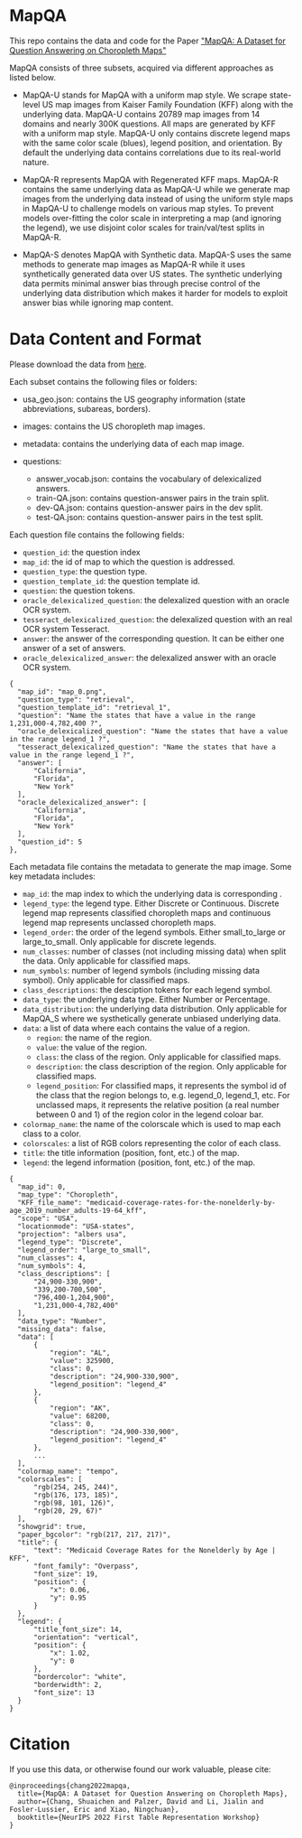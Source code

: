 # MapQA
This repo contains the data and code for the Paper ["MapQA: A Dataset for Question Answering on
Choropleth Maps"](https://arxiv.org/pdf/2211.08545.pdf)

MapQA consists of three subsets, acquired via different approaches as listed below. 

  * MapQA-U stands for MapQA with a uniform map style. We scrape state-level US map images from Kaiser Family Foundation (KFF) along with the underlying data. MapQA-U contains 20789 map images from 14 domains and nearly 300K questions. All maps are generated by KFF with a uniform map style. MapQA-U only contains discrete legend maps with the same color scale (blues), legend position, and orientation. By default the underlying data contains correlations due to its real-world nature.

  * MapQA-R represents MapQA with Regenerated KFF maps. MapQA-R contains the same underlying data as MapQA-U while we generate map images from the underlying data instead of using the uniform style maps in MapQA-U to challenge models on various map styles. To prevent models over-fitting the color scale in interpreting a map (and ignoring the legend), we use disjoint color scales for train/val/test splits in MapQA-R.

  * MapQA-S denotes MapQA with Synthetic data. MapQA-S uses the same methods to generate map images as MapQA-R while it uses synthetically generated data over US states. The synthetic underlying data permits minimal answer bias through precise control of the underlying data distribution which makes it harder for models to exploit answer bias while ignoring map content.

# Data Content and Format

Please download the data from [here](https://drive.google.com/drive/folders/1VbxoP2je1hUrL8BAStgseKNvejqkM_xj?usp=sharing).

Each subset contains the following files or folders:

* usa_geo.json: contains the US geography information (state abbreviations, subareas, borders).

* images: contains the US choropleth map images.

* metadata: contains the underlying data of each map image.

* questions: 
  * answer_vocab.json: contains the vocabulary of delexicalized answers.
  * train-QA.json: contains question-answer pairs in the train split.
  * dev-QA.json: contains question-answer pairs in the dev split.
  * test-QA.json: contains question-answer pairs in the test split.

Each question file contains the following fields:
  * `question_id`: the question index
  * `map_id`: the id of map to which the question is addressed.
  * `question_type`: the question type.
  * `question_template_id`: the question template id.
  * `question`: the question tokens.
  * `oracle_delexicalized_question`: the delexalized question with an oracle OCR system.
  * `tesseract_delexicalized_question`: the delexalized question with an real OCR system Tesseract.
  * `answer`: the answer of the corresponding question. It can be either one answer of a set of answers.
  * `oracle_delexicalized_answer`: the delexalized answer with an oracle OCR system.

  ```
  { 
    "map_id": "map_0.png",
    "question_type": "retrieval",
    "question_template_id": "retrieval_1",
    "question": "Name the states that have a value in the range 1,231,000-4,782,400 ?",
    "oracle_delexicalized_question": "Name the states that have a value in the range legend_1 ?",
    "tesseract_delexicalized_question": "Name the states that have a value in the range legend_1 ?",
    "answer": [
        "California",
        "Florida",
        "New York"
    ],
    "oracle_delexicalized_answer": [
        "California",
        "Florida",
        "New York"
    ],
    "question_id": 5  
  },
  ```
Each metadata file contains the metadata to generate the map image. Some key metadata includes:
  * `map_id`: the map index to which the underlying data is corresponding .
  * `legend_type`: the legend type. Either Discrete or Continuous. Discrete legend map represents classified choropleth maps and continuous legend map represents unclassed choropleth maps.
  * `legend_order`: the order of the legend symbols. Either small_to_large or large_to_small. Only applicable for discrete legends.
  * `num_classes`: number of classes (not including missing data) when split the data. Only applicable for classified maps.
  * `num_symbols`: number of legend symbols (including missing data symbol). Only applicable for classified maps.
  * `class_descriptions`: the desciption tokens for each legend symbol.
  * `data_type`: the underlying data type. Either Number or Percentage.
  * `data_distribution`: the underlying data distribution. Only applicable for MapQA_S where we systhetically generate unbiased underlying data.
  * `data`: a list of data where each contains the value of a region.
    * `region`: the name of the region.
    * `value`: the value of the region.
    * `class`: the class of the region. Only applicable for classified maps.
    * `description`: the class description of the region. Only applicable for classified maps.
    * `legend_position`: For classified maps, it represents the symbol id of the class that the region belongs to, e.g. legend_0, legend_1, etc. For unclassed maps, it represents the relative position (a real number between 0 and 1) of the region color in the legend coloar bar.
  * `colormap_name`: the name of the colorscale which is used to map each class to a color.
  * `colorscales`: a list of RGB colors representing the color of each class. 
  * `title`: the title information (position, font, etc.) of the map.
  * `legend`: the legend information (position, font, etc.) of the map.
  ```
  {
    "map_id": 0,
    "map_type": "Choropleth",
    "KFF_file_name": "medicaid-coverage-rates-for-the-nonelderly-by-age_2019_number_adults-19-64_kff",
    "scope": "USA",
    "locationmode": "USA-states",
    "projection": "albers usa",
    "legend_type": "Discrete",
    "legend_order": "large_to_small",
    "num_classes": 4,
    "num_symbols": 4,
    "class_descriptions": [
        "24,900-330,900",
        "339,200-700,500",
        "796,400-1,204,900",
        "1,231,000-4,782,400"
    ],
    "data_type": "Number",
    "missing_data": false,
    "data": [
        {
            "region": "AL",
            "value": 325900,
            "class": 0,
            "description": "24,900-330,900",
            "legend_position": "legend_4"
        },
        {
            "region": "AK",
            "value": 68200,
            "class": 0,
            "description": "24,900-330,900",
            "legend_position": "legend_4"
        },
        ...
    ],
    "colormap_name": "tempo",
    "colorscales": [
        "rgb(254, 245, 244)",
        "rgb(176, 173, 185)",
        "rgb(98, 101, 126)",
        "rgb(20, 29, 67)"
    ],
    "showgrid": true,
    "paper_bgcolor": "rgb(217, 217, 217)",
    "title": {
        "text": "Medicaid Coverage Rates for the Nonelderly by Age | KFF",
        "font_family": "Overpass",
        "font_size": 19,
        "position": {
            "x": 0.06,
            "y": 0.95
        }
    },
    "legend": {
        "title_font_size": 14,
        "orientation": "vertical",
        "position": {
            "x": 1.02,
            "y": 0
        },
        "bordercolor": "white",
        "borderwidth": 2,
        "font_size": 13
    }
  }
  ```

# Citation
If you use this data, or otherwise found our work valuable, please cite:
```
@inproceedings{chang2022mapqa,
  title={MapQA: A Dataset for Question Answering on Choropleth Maps},
  author={Chang, Shuaichen and Palzer, David and Li, Jialin and Fosler-Lussier, Eric and Xiao, Ningchuan},
  booktitle={NeurIPS 2022 First Table Representation Workshop}
}
```